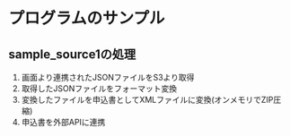 # プログラムのサンプル
## sample_source1の処理
1. 画面より連携されたJSONファイルをS3より取得
2. 取得したJSONファイルをフォーマット変換
3. 変換したファイルを申込書としてXMLファイルに変換(オンメモリでZIP圧縮)
4. 申込書を外部APIに連携
